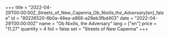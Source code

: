 +++
title = "2022-04-29T00:00:00Z_Streets_of_New_Capenna_Ob_Nixilis,_the_Adversary_[en]_false"
id = "80226520-6b0a-48ea-a868-a29eb3fbd403"
date = "2022-04-29T00:00:00Z"
name = "Ob Nixilis, the Adversary"
lang = ["en"]
price = "11.27"
quantity = 4
foil = false
set = "Streets of New Capenna"
+++
